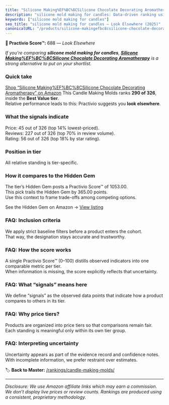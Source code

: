 ```yaml
---
title: "Silicone Making%EF%BC%8CSilicone Chocolate Decorating Aromatherapy"
description: "silicone mold making for candles: Data-driven ranking using the Practivio Score™. Positioned by quality, value, demand, findability, momentum."
keywords: ["silicone mold making for candles"]
seo_title: "silicone mold making for candles — Look Elsewhere (2025)"
canonicalURL: "/products/silicone-makingefbc8csilicone-chocolate-decorating-aromatherapy-B0F1SWR2PK/"
---
```


**🚫 Practivio Score™:** 688 — _Look Elsewhere_


*If you're comparing **silicone mold making for candles**, **[Silicone Making%EF%BC%8CSilicone Chocolate Decorating Aromatherapy](https://www.amazon.com/dp/B0F1SWR2PK?tag=practivio-20)** is a strong alternative to put on your shortlist.*
### Quick take
[Shop “Silicone Making%EF%BC%8CSilicone Chocolate Decorating Aromatherapy” on Amazon](https://www.amazon.com/dp/B0F1SWR2PK?tag=practivio-20)
This Candle Making Molds ranks **290 of 326**, inside the **Best Value tier**.  
Relative performance leads to this: Practivio suggests you **look elsewhere**.

### What the signals indicate
Price: 45 out of 326 (top 14% lowest-priced).  
Reviews: 227 out of 326 (top 70% in review volume).  
Rating: 56 out of 326 (top 18% by star rating).  

### Position in tier
All relative standing is tier-specific.

### How it compares to the Hidden Gem
The tier’s Hidden Gem posts a Practivio Score™ of 1053.00.  
This pick trails the Hidden Gem by 365.00 points.  
Use this context to frame trade-offs among competing options.  

See the Hidden Gem on Amazon → [View listing](https://www.amazon.com/dp/B07PM3XRXY?tag=practivio-20)

### FAQ: Inclusion criteria
We apply strict baseline filters before a product enters the cohort.  
That way, the designation stays accurate and trustworthy.

### FAQ: How the score works
A single Practivio Score™ (0–100) distills observed indicators into one comparable metric per tier.  
When information is missing, the score explicitly reflects that uncertainty.

### FAQ: What “signals” means here
We define “signals” as the observed data points that indicate how a product compares to others in its tier.

### FAQ: Why price tiers?
Products are organized into price tiers so that comparisons remain fair.  
Each standing is meaningful only within its own tier group.

### FAQ: Interpreting uncertainty
Uncertainty appears as part of the evidence record and confidence notes.  
With incomplete information, we prefer restraint over estimates.


🏷️ **Back to Master:** [/rankings/candle-making-molds/](/rankings/candle-making-molds/)

---
_Disclosure: We use Amazon affiliate links which may earn a commission. We don’t display live prices or review counts. Rankings are produced using a consistent, proprietary methodology._
